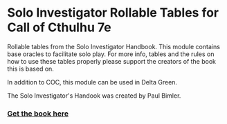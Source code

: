 # Solo Investigator Rollable Tables for Call of Cthulhu 7e

Rollable tables from the Solo Investigator Handbook. This module contains base oracles to facilitate solo play. For more info, tables and the rules on how to use these tables properly please support the creators of the book this is based on.

In addition to COC, this module can be used in Delta Green.

The Solo Investigator's Handook was created by Paul Bimler.

### [Get the book here](https://www.drivethrurpg.com/en/product/266779/The-Solo-Investigators-Handbook)
